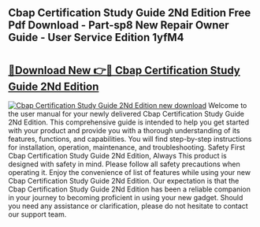 ## Cbap Certification Study Guide 2Nd Edition Free Pdf Download - Part-sp8 New Repair Owner Guide - User Service Edition 1yfM4

# <h2><a href="http://bc4873.oget.top/?id=Cbap+Certification+Study+Guide+2Nd+Edition">🔗Download New 👉🔴 Cbap Certification Study Guide 2Nd Edition</a></h2>

[![Cbap Certification Study Guide 2Nd Edition new download](https://i.imgur.com/5g1atiW.png)](http://bc4873.oget.top/?id=Cbap+Certification+Study+Guide+2Nd+Edition)
Welcome to the user manual for your newly delivered Cbap Certification Study Guide 2Nd Edition. This comprehensive guide is intended to help you get started with your product and provide you with a thorough understanding of its features, functions, and capabilities. You will find step-by-step instructions for installation, operation, maintenance, and troubleshooting. Safety First Cbap Certification Study Guide 2Nd Edition, Always This product is designed with safety in mind. Please follow all safety precautions when operating it. Enjoy the convenience of list of features while using your new Cbap Certification Study Guide 2Nd Edition. Our expectation is that the Cbap Certification Study Guide 2Nd Edition has been a reliable companion in your journey to becoming proficient in using your new gadget. Should you need any assistance or clarification, please do not hesitate to contact our support team.
